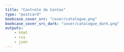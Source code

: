 ```yaml
---
title: "Controle de Contas"
type: "postcard"
bookcase_cover_src: "cover/catalogue.png"
bookcase_cover_src_dark: "cover/catalogue_dark.png"
outputs:
    - html
    - rss
    - json
---
```



